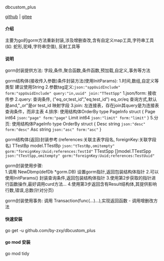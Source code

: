 dbcustom_plus

[github](https://github.com/by-zxy/dbcustom_plus) | [gitee]()

#### 介绍
主要为go的gorm方法重新封装,涉及增删查改,含有自定义map工具,字符串工具(如: 蛇形,驼峰,字符串空值),
    反射工具等

#### 说明
gorm封装提供方法: 字段,条件,聚合函数,条件函数,预加载,自定义,事务等方法

gorm结构体(接收传入参数)条件封装方法(使用InitParams): 
    1.时间,数组,自定义等类型 建议使用String
    2.参数tag定义:`json:"sppUuidInclude" form:"sppUuidInclude" query:"in,uuid" join:"TTestSpp"`
        1.json/form: 接收传参
        2.query: 查询条件, ("eq_or,test_id","eq,test_id")
                eq_or/eq 查询方式,默认是and,"_or"是or
                test_id  映射字段
        3.join: 左连接表，存在join其query是为连接表查询条件，而非主表
        4.排序: 使用结构体OrderBy
                type PageInfo struct {
                    Page    int64 `json:"page" form:"page"`
                    Limit 	int64 `json:"limit" form:"limit"`
                }
        5.分页: 使用结构体PageInfo
                type OrderBy struct {
                    Desc 	string	`json:"desc" form:"desc"`
                    Asc		string	`json:"asc" form:"asc"`
                }

gorm结构体(返回)封装参考:(references:关联主表字段名, foreignKey:关联字段名)
    TTestBp 	model.TTestBp 	`json:"tTestBp,omitempty" gorm:"foreignKey:Uuid;references:TestId"`
    TTestSpp 	[]model.TTestSpp `json:"tTestSpp,omitempty" gorm:"foreignKey:Uuid;references:TestUuid"`
    
gorm封装使用步骤:  
    1.调用 NewDbmp(defDb *gorm.DB) 设置gorm指针,返回包装结构体指针
    2.可以使用InitParams() 封装查询条件,返回包装结构体指针
    3.使用第2步获取的指针进行函数操作,最好调用curd方法...
    4.使用第3步返回含有Result结构体,其提供影响行数,错误,总数(针对分页)

gorm封装使用事务: 调用 Transaction(func(...)...),实现返回函数 - 调用增删改方法

#### 快速安装
go get -u github.com/by-zxy/dbcustom_plus

#### go mod 安装
go mod tidy
